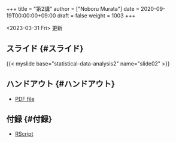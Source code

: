 +++
title = "第2講"
author = ["Noboru Murata"]
date = 2020-09-19T00:00:00+09:00
draft = false
weight = 1003
+++

<span class="timestamp-wrapper"><span class="timestamp">&lt;2023-03-31 Fri&gt; </span></span> 更新


## スライド {#スライド}

{{< myslide base="statistical-data-analysis2" name="slide02" >}}


## ハンドアウト {#ハンドアウト}

-   [PDF file](https://noboru-murata.github.io/statistical-data-analysis2/pdfs/slide02.pdf)


## 付録 {#付録}

-   [RScript](https://noboru-murata.github.io/statistical-data-analysis2/code/slide02.R)
